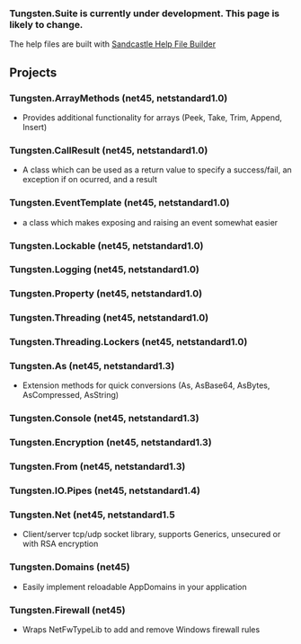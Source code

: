 ### Tungsten.Suite is currently under development.  This page is likely to change.

The help files are built with [Sandcastle Help File Builder](https://github.com/EWSoftware/SHFB)

## Projects

### Tungsten.ArrayMethods (net45, netstandard1.0)
* Provides additional functionality for arrays (Peek, Take, Trim, Append, Insert)

### Tungsten.CallResult (net45, netstandard1.0)
* A class which can be used as a return value to specify a success/fail, an exception if on ocurred, and a result

### Tungsten.EventTemplate (net45, netstandard1.0)
* a class which makes exposing and raising an event somewhat easier

### Tungsten.Lockable (net45, netstandard1.0)
### Tungsten.Logging (net45, netstandard1.0)
### Tungsten.Property (net45, netstandard1.0)
### Tungsten.Threading (net45, netstandard1.0)
### Tungsten.Threading.Lockers (net45, netstandard1.0)

### Tungsten.As (net45, netstandard1.3)
* Extension methods for quick conversions (As<T>, AsBase64, AsBytes, AsCompressed, AsString)

### Tungsten.Console (net45, netstandard1.3)
### Tungsten.Encryption (net45, netstandard1.3)
### Tungsten.From (net45, netstandard1.3)

### Tungsten.IO.Pipes (net45, netstandard1.4)

### Tungsten.Net (net45, netstandard1.5
* Client/server tcp/udp socket library, supports Generics, unsecured or with RSA encryption

### Tungsten.Domains (net45)
* Easily implement reloadable AppDomains in your application

### Tungsten.Firewall (net45)
* Wraps NetFwTypeLib to add and remove Windows firewall rules

